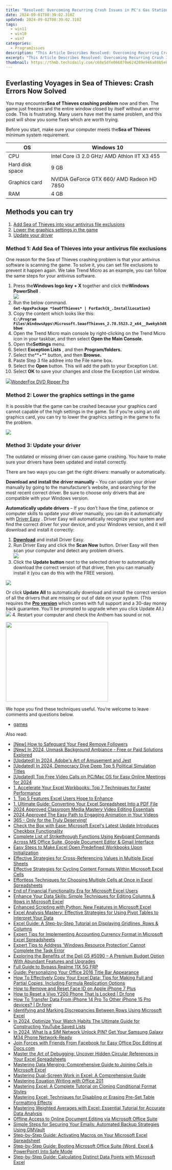 ```yaml
---
title: "Resolved: Overcoming Recurring Crash Issues in PC's Gas Station Simulator"
date: 2024-09-01T08:39:02.310Z
updated: 2024-09-02T08:39:02.310Z
tags:
  - win11
  - win10
  - win7
categories:
  - ProgramIssues
description: "This Article Describes Resolved: Overcoming Recurring Crash Issues in PC's Gas Station Simulator"
excerpt: "This Article Describes Resolved: Overcoming Recurring Crash Issues in PC's Gas Station Simulator"
thumbnail: https://thmb.techidaily.com/c68e5dfe066870e624209e946a88b5eb21db8406cf2fae44c9a446c53d02efdc.jpg
---
```


## Everlasting Voyages in Sea of Thieves: Crash Errors Now Solved

You may encounter**Sea of Thieves crashing problem** now and then. The game just freezes and the entire window closed by itself without an error code. This is frustrating. Many users have met the same problem, and this post will show you some fixes which are worth trying.

 Before you start, make sure your computer meets the**Sea of Thieves** minimum system requirement.

| OS              | Windows 10                                   |
| --------------- | -------------------------------------------- |
| CPU             | Intel Core i3 2.0 GHz/ AMD Athlon IIT X3 455 |
| Hard disk space | 9 GB                                         |
| Graphics card   | NVIDIA GeForce GTX 660/ AMD Radeon HD 7850   |
| RAM             | 4 GB                                         |

## Methods you can try

1. [Add Sea of Thieves into your antivirus file exclusions](https://tools.techidaily.com/drivereasy/download/)
2. [Lower the graphics settings in the game](https://tools.techidaily.com/drivereasy/download/)
3. [Update your driver](https://tools.techidaily.com/drivereasy/download/)

### Method 1: Add Sea of Thieves into your antivirus file exclusions

 One reason for the Sea of Thieves crashing problem is that your antivirus software is scanning the game. To solve it, you can set file exclusions to prevent it happen again. We take Trend Micro as an example, you can follow the same steps for your antivirus software.

1. Press the**Windows logo key + X** together and click the**Windows PowerShell** .  
![](https://images.drivereasy.com/wp-content/uploads/2019/08/wp.jpg)
2. Run the below command.  
**`Get-AppxPackage *SeaOfThieves* | ForEach{$_.InstallLocation}`**
3. Copy the content which looks like this:  
**`C:\Program Files\WindowsApps\Microsoft.SeaofThieves_2.78.5523.2_x64__8wekyb3d8bbwe`**
4. Open the Trend Micro main console by right-clicking on the Trend Micro icon in your taskbar, and then select **Open the Main Console.**
5. Open the**Settings** menu.
6. Select **Exception Lists** , and then **Program/folders.**
7. Select the**+** button, and then **Browse.**
8. Paste Step 3 file addree into the File name box.
9. Select the **Open** button. This will add the path to your Exception List.
10. Select **OK** to save your changes and close the Exception List window.

<!-- affiliate ads begin -->
<a href="https://secure.2checkout.com/order/checkout.php?PRODS=3922934&QTY=1&AFFILIATE=108875&CART=1"><img src="https://secure.avangate.com/images/merchant/4b0a0290ad7df100b77e86839989a75e/products/ripperpro.png" border="0">WonderFox DVD Ripper Pro</a>
<!-- affiliate ads end -->
### Method 2: Lower the graphics settings in the game

 It is possible that the game can be crashed because your graphics card cannot capable of the high settings in the game. So if you’re using an old graphics card, you can try to lower the graphics setting in the game to fix the problem.

<!-- affiliate ads begin -->
<a href="https://estore.macxdvd.com/order/checkout.php?PRODS=4526659&QTY=1&AFFILIATE=108875&CART=1"><img src="https://www.macxdvd.com/affiliate/new-banner/vcp-500x500.jpg" border="0"></a>
<!-- affiliate ads end -->
### Method 3: Update your driver

 The outdated or missing driver can cause game crashing. You have to make sure your drivers have been updated and install correctly.

 There are two ways you can get the right drivers: manually or automatically.

**Download and install the driver manually** – You can update your driver manually by going to the manufacturer’s website, and searching for the most recent correct driver. Be sure to choose only drivers that are compatible with your Windows version.

**Automatically update drivers** – If you don’t have the time, patience or computer skills to update your driver manually, you can do it automatically with [Driver Easy](https://tools.techidaily.com/drivereasy/download/) . Driver Easy will automatically recognize your system and find the correct driver for your device, and your Windows version, and it will download and install it correctly:

1. **[Download](https://tools.techidaily.com/drivereasy/download/)**  and install Driver Easy.
2. Run Driver Easy and click the **Scan Now** button. Driver Easy will then scan your computer and detect any problem drivers.  
![](https://images.drivereasy.com/wp-content/uploads/2019/08/NVIDIA-18.jpg)
3. Click the **Update button** next to the selected driver to automatically download the correct version of that driver, then you can manually install it (you can do this with the FREE version).  
<!-- affiliate ads begin -->
<a href="https://shop.systoolsgroup.com/affiliate.php?ACCOUNT=SYSTOOBY&AFFILIATE=108875&PATH=https%3A%2F%2Fwww.systoolsgroup.com%3FAFFILIATE%3D108875%26RESOURCE%3D%2BSysTools%2BPDF%2BUnlocker"><img src="https://www.systoolsgroup.com/box/pdf-unlocker.png" border="0"></a>
<!-- affiliate ads end -->
 Or click **Update All** to automatically download and install the correct version of all the drivers that are missing or out of date on your system. (This requires the **[Pro version](https://tools.techidaily.com/drivereasy/download/)**  which comes with full support and a 30-day money back guarantee. You’ll be prompted to upgrade when you click Update All.)  
![](https://images.drivereasy.com/wp-content/uploads/2019/08/NVIDIA-Geoforce.jpg)
4. Restart your computer and check the Anthem has sound or not.
<!-- affiliate ads begin -->
<a href="https://zonlipartnershipprogram.pxf.io/c/5597632/1821134/17882" target="_top" id="1821134"><img src="//a.impactradius-go.com/display-ad/17882-1821134" border="0" alt="" width="320" height="250"/></a><img height="0" width="0" src="https://imp.pxf.io/i/5597632/1821134/17882" style="position:absolute;visibility:hidden;" border="0" />
<!-- affiliate ads end -->

 We hope you find these techniques useful. You’re welcome to leave comments and questions below.

* [games](https://tools.techidaily.com/drivereasy/download/)

<ins class="adsbygoogle"
     style="display:block"
     data-ad-format="autorelaxed"
     data-ad-client="ca-pub-7571918770474297"
     data-ad-slot="1223367746"></ins>



<ins class="adsbygoogle"
     style="display:block"
     data-ad-client="ca-pub-7571918770474297"
     data-ad-slot="8358498916"
     data-ad-format="auto"
     data-full-width-responsive="true"></ins>

<span class="atpl-alsoreadstyle">Also read:</span>
<div><ul>
<li><a href="https://instagram-video-files.techidaily.com/new-how-to-safeguard-your-feed-remove-followers/"><u>[New] How to Safeguard Your Feed  Remove Followers</u></a></li>
<li><a href="https://screen-recording.techidaily.com/new-in-2024-unmask-background-ambiance-free-or-paid-solutions-explored/"><u>[New] In 2024, Unmask Background Ambiance - Free or Paid Solutions Explored</u></a></li>
<li><a href="https://fox-direct.techidaily.com/updated-in-2024-adobes-art-of-amusement-and-jest/"><u>[Updated] In 2024, Adobe's Art of Amusement and Jest</u></a></li>
<li><a href="https://screen-activity-recording.techidaily.com/updated-in-2024-democracy-dive-deep-top-5-political-simulation-titles/"><u>[Updated] In 2024, Democracy Dive Deep  Top 5 Political Simulation Titles</u></a></li>
<li><a href="https://video-screen-grab.techidaily.com/updated-top-free-video-calls-on-pcmac-os-for-easy-online-meetings-for-2024/"><u>[Updated] Top Free Video Calls on PC/Mac OS for Easy Online Meetings for 2024</u></a></li>
<li><a href="https://win-blog.techidaily.com/1-accelerate-your-excel-workbooks-top-7-techniques-for-faster-performance/"><u>1. Accelerate Your Excel Workbooks: Top 7 Techniques for Faster Performance</u></a></li>
<li><a href="https://win-blog.techidaily.com/1-top-5-features-excel-users-hope-to-enhance/"><u>1. Top 5 Features Excel Users Hope to Enhance</u></a></li>
<li><a href="https://win-blog.techidaily.com/1-ultimate-guide-converting-your-excel-spreadsheet-into-a-pdf-file/"><u>1. Ultimate Guide: Converting Your Excel Spreadsheet Into a PDF File</u></a></li>
<li><a href="https://fox-info.techidaily.com/2024-approved-classroom-media-mastery-video-editing-essentials/"><u>2024 Approved  Classroom Media Mastery  Video Editing Essentials</u></a></li>
<li><a href="https://fox-helps.techidaily.com/2024-approved-the-easy-path-to-engaging-animation-in-your-videos/"><u>2024 Approved  The Easy Path to Engaging Animation in Your Videos</u></a></li>
<li><a href="https://win-blog.techidaily.com/365-only-for-the-truly-deserving/"><u>365 - Only for the Truly Deserving!</u></a></li>
<li><a href="https://win-blog.techidaily.com/check-the-box-with-ease-microsoft-excels-latest-update-introduces-checkbox-functionality/"><u>Check the Box with Ease: Microsoft Excel's Latest Update Introduces Checkbox Functionality</u></a></li>
<li><a href="https://win-blog.techidaily.com/complete-list-of-strikethrough-functions-using-keyboard-commands-across-ms-office-suite-google-document-editor-and-gmail-interface/"><u>Complete List of Strikethrough Functions Using Keyboard Commands Across MS Office Suite, Google Document Editor & Gmail Interface</u></a></li>
<li><a href="https://win-blog.techidaily.com/easy-steps-to-make-excel-open-predefined-workbooks-upon-initialization/"><u>Easy Steps to Make Excel Open Predefined Workbooks Upon Initialization</u></a></li>
<li><a href="https://win-blog.techidaily.com/effective-strategies-for-cross-referencing-values-in-multiple-excel-sheets/"><u>Effective Strategies for Cross-Referencing Values in Multiple Excel Sheets</u></a></li>
<li><a href="https://win-blog.techidaily.com/effective-strategies-for-cycling-content-formats-within-microsoft-excel-cells/"><u>Effective Strategies for Cycling Content Formats Within Microsoft Excel Cells</u></a></li>
<li><a href="https://win-blog.techidaily.com/effortless-techniques-for-choosing-multiple-cells-at-once-in-excel-spreadsheets/"><u>Effortless Techniques for Choosing Multiple Cells at Once in Excel Spreadsheets</u></a></li>
<li><a href="https://win-blog.techidaily.com/end-of-financial-functionality-era-for-microsoft-excel-users/"><u>End of Financial Functionality Era for Microsoft Excel Users</u></a></li>
<li><a href="https://win-blog.techidaily.com/enhance-your-data-skills-simple-techniques-for-editing-columns-and-rows-in-microsoft-excel/"><u>Enhance Your Data Skills: Simple Techniques for Editing Columns & Rows in Microsoft Excel</u></a></li>
<li><a href="https://win-blog.techidaily.com/enhanced-scripting-with-python-new-features-in-microsoft-excel/"><u>Enhanced Scripting with Python: New Features in Microsoft Excel</u></a></li>
<li><a href="https://win-blog.techidaily.com/excel-analysis-mastery-effective-strategies-for-using-pivot-tables-to-interpret-your-data/"><u>Excel Analysis Mastery: Effective Strategies for Using Pivot Tables to Interpret Your Data</u></a></li>
<li><a href="https://win-blog.techidaily.com/excel-guide-a-step-by-step-tutorial-on-displaying-gridlines-rows-and-columns/"><u>Excel Guide: A Step-by-Step Tutorial on Displaying Gridlines, Rows & Columns</u></a></li>
<li><a href="https://win-blog.techidaily.com/expert-tips-for-implementing-accounting-currency-format-in-microsoft-excel-spreadsheets/"><u>Expert Tips for Implementing Accounting Currency Format in Microsoft Excel Spreadsheets</u></a></li>
<li><a href="https://win-howtos.techidaily.com/expert-tips-to-address-windows-resource-protection-cannot-complete-the-task-error/"><u>Expert Tips to Address 'Windows Resource Protection' Cannot Complete the Task Error</u></a></li>
<li><a href="https://buynow-info.techidaily.com/exploring-the-benefits-of-the-dell-g5-5090-a-premium-budget-option-with-abundant-features-and-upgrades/"><u>Exploring the Benefits of the Dell G5 #5090 – A Premium Budget Option With Abundant Features and Upgrades</u></a></li>
<li><a href="https://bypass-frp.techidaily.com/full-guide-to-bypass-realme-11x-5g-frp-by-drfone-android/"><u>Full Guide to Bypass Realme 11X 5G FRP</u></a></li>
<li><a href="https://win-blog.techidaily.com/guide-personalizing-your-office-2016-title-bar-appearance/"><u>Guide: Personalizing Your Office 2016 Title Bar Appearance</u></a></li>
<li><a href="https://win-blog.techidaily.com/how-to-effectively-copy-your-excel-data-tips-for-making-full-and-partial-copies-including-formula-replication-options/"><u>How To Effectively Copy Your Excel Data: Tips for Making Full and Partial Copies, Including Formula Replication Options</u></a></li>
<li><a href="https://ios-unlock.techidaily.com/how-to-remove-and-reset-face-id-on-apple-iphone-7-plus-by-drfone-ios/"><u>How to Remove and Reset Face ID on Apple iPhone 7 Plus</u></a></li>
<li><a href="https://techidaily.com/how-to-reset-a-vivo-y200-phone-that-is-locked-drfone-by-drfone-reset-android-reset-android/"><u>How to Reset a Vivo Y200 Phone That Is Locked | Dr.fone</u></a></li>
<li><a href="https://review-topics.techidaily.com/how-to-transfer-data-from-iphone-14-pro-to-other-iphone-15-pro-devices-drfone-by-drfone-transfer-data-from-ios-transfer-data-from-ios/"><u>How To Transfer Data From iPhone 14 Pro To Other iPhone 15 Pro devices? | Dr.fone</u></a></li>
<li><a href="https://win-blog.techidaily.com/identifying-and-marking-discrepancies-between-rows-using-microsoft-excel/"><u>Identifying and Marking Discrepancies Between Rows Using Microsoft Excel</u></a></li>
<li><a href="https://youtube-stream.techidaily.com/in-2024-optimize-your-watch-habits-the-ultimate-guide-for-constructing-youtube-saved-lists/"><u>In 2024, Optimize Your Watch Habits  The Ultimate Guide for Constructing YouTube Saved Lists</u></a></li>
<li><a href="https://sim-unlock.techidaily.com/in-2024-what-is-a-sim-network-unlock-pin-get-your-samsung-galaxy-m34-phone-network-ready-by-drfone-android/"><u>In 2024, What Is a SIM Network Unlock PIN? Get Your Samsung Galaxy M34 Phone Network-Ready</u></a></li>
<li><a href="https://win-blog.techidaily.com/join-forces-with-friends-from-facebook-for-easy-office-doc-editing-at-docscom/"><u>Join Forces with Friends From Facebook for Easy Office Doc Editing at Docs.com</u></a></li>
<li><a href="https://win-blog.techidaily.com/master-the-art-of-debugging-uncover-hidden-circular-references-in-your-excel-spreadsheets/"><u>Master the Art of Debugging: Uncover Hidden Circular References in Your Excel Spreadsheets</u></a></li>
<li><a href="https://win-blog.techidaily.com/mastering-data-merging-comprehensive-guide-to-joining-cells-in-microsoft-excel/"><u>Mastering Data Merging: Comprehensive Guide to Joining Cells in Microsoft Excel</u></a></li>
<li><a href="https://win-blog.techidaily.com/mastering-dual-screen-work-in-excel-a-comprehensive-guide/"><u>Mastering Dual-Screen Work in Excel: A Comprehensive Guide</u></a></li>
<li><a href="https://win-blog.techidaily.com/mastering-equation-writing-with-office-201/"><u>Mastering Equation Writing with Office 201</u></a></li>
<li><a href="https://win-blog.techidaily.com/mastering-excel-a-complete-tutorial-on-cloning-conditional-format-styles/"><u>Mastering Excel: A Complete Tutorial on Cloning Conditional Format Styles</u></a></li>
<li><a href="https://win-blog.techidaily.com/mastering-excel-techniques-for-disabling-or-erasing-pre-set-table-formatting-effects/"><u>Mastering Excel: Techniques for Disabling or Erasing Pre-Set Table Formatting Effects</u></a></li>
<li><a href="https://win-blog.techidaily.com/mastering-weighted-averages-with-excel-essential-tutorial-for-accurate-data-analysis/"><u>Mastering Weighted Averages with Excel: Essential Tutorial for Accurate Data Analysis</u></a></li>
<li><a href="https://win-blog.techidaily.com/offline-access-to-online-document-editing-via-microsoft-office-suite/"><u>Offline Access to Online Document Editing via Microsoft Office Suite</u></a></li>
<li><a href="https://win-blog.techidaily.com/simple-steps-for-securing-your-emails-automated-backup-strategies-using-gmvault/"><u>Simple Steps for Securing Your Emails: Automated Backup Strategies Using GMVault</u></a></li>
<li><a href="https://win-blog.techidaily.com/step-by-step-guide-activating-macros-on-your-microsoft-excel-spreadsheet/"><u>Step-by-Step Guide: Activating Macros on Your Microsoft Excel Spreadsheet</u></a></li>
<li><a href="https://win-blog.techidaily.com/step-by-step-guide-booting-microsoft-office-suite-word-excel-and-powerpoint-into-safe-mode/"><u>Step-by-Step Guide: Booting Microsoft Office Suite (Word, Excel & PowerPoint) Into Safe Mode</u></a></li>
<li><a href="https://win-blog.techidaily.com/step-by-step-guide-calculating-distinct-data-points-with-microsoft-excel/"><u>Step-by-Step Guide: Calculating Distinct Data Points with Microsoft Excel</u></a></li>
</ul></div>
